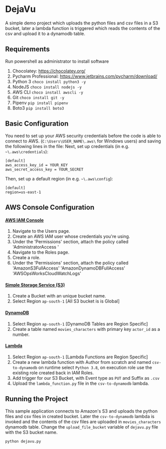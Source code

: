 # DejaVu
A simple demo project which uploads the python files and csv files in a S3 bucket, later a lambda function is  triggered which reads the contents of the csv and upload it to a dynamodb table.

## Requirements

Run powershell as administrator to install software
1. Chocolatey: https://chocolatey.org/
2. Pycharm Professional: https://www.jetbrains.com/pycharm/download/
3. Python 3
  `choco install python3 -y`
4. NodeJS
  `choco install nodejs -y`
5. AWS CLI
  `choco install awscli -y`
6. Git
  `choco install git -y`
7. Pipenv
  `pip install pipenv`
8. Boto3
  `pip install boto3`
 
## Basic Configuration

You need to set up your AWS security credentials before the code is able
to connect to AWS. (`C:\Users\USER_NAME\.aws\` for Windows users) and saving the following lines in the file:
Next, set up credentials (in e.g. ``~\.aws\credentials``):

    [default]
    aws_access_key_id = YOUR_KEY
    aws_secret_access_key = YOUR_SECRET

Then, set up a default region (in e.g. ``~\.aws\config``):

    [default]
    region=us-east-1



## AWS Console Configuration

#### [AWS IAM Console](https://console.aws.amazon.com/iam/home)
1. Navigate to the Users page.
2. Create an AWS IAM user whose credentials you're using.
3. Under the 'Permissions' section, attach the policy called 'AdministratorAccess '
4. Navigate to the Roles page.
5. Create a role.
6. Under the 'Permissions' section, attach the policy called 'AmazonS3FullAccess' 'AmazonDynamoDBFullAccess' 'AWSOpsWorksCloudWatchLogs' 


#### [Simple Storage Service (S3)](https://s3.console.aws.amazon.com/s3/home)
1. Create a Bucket with an unique bucket name.
2. Select Region `ap-south-1` [All S3 bucket is is Global]

#### [DynamoDB](https://ap-south-1.console.aws.amazon.com/dynamodb/home)
1. Select Region `ap-south-1` [DynamoDB Tables are Region Specific]
2. Create a table named `movies_characters` with primary key `actor_id` as  a  number. 

#### [Lambda](https://ap-south-1.console.aws.amazon.com/lambda/home)
1. Select Region `ap-south-1` [Lambda Functions are Region Specific]
2. Create a new lambda function with Author from scratch and named `csv-to-dynamodb` on runtime select `Python 3.8`, on execution role use the  existing role created back in IAM Roles.
3. Add trigger for our S3 Bucket, with Event type as `PUT` and Suffix as `.csv`
4. Upload the `lambda_function.py` file in the `csv-to-dynamodb` lambda.

## Running the Project

This sample application connects to Amazon's S3
and uploads the python files and csv files in created bucket. Later the `csv-to-dynamodb` lambda is invoked and the contents of the csv files are uploaded in `movies_characters` dynamodb table. Change the `upload_file_bucket` variable of `dejavu.py` file with the S3 bucket name. 

    python dejavu.py
